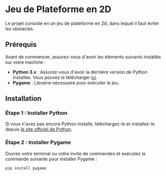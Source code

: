 
# Jeu de Plateforme en 2D

Le projet consiste en un jeu de plateforme en 2d, dans lequel il faut éviter les obstacles.
## Prérequis

Avant de commencer, assurez-vous d'avoir les éléments suivants installés sur votre machine :

- **Python 3.x** : Assurez-vous d'avoir la dernière version de Python installée. Vous pouvez le télécharger [ici](https://www.python.org/downloads/).
- **Pygame** : Librairie nécessaire pour exécuter le jeu.

## Installation

### Étape 1 : Installer Python

Si vous n'avez pas encore Python installé, téléchargez-le et installez-le depuis [le site officiel de Python](https://www.python.org/downloads/).

### Étape 2 : Installer Pygame

Ouvrez votre terminal ou votre invite de commandes et exécutez la commande suivante pour installer Pygame :

```bash
pip install pygame
